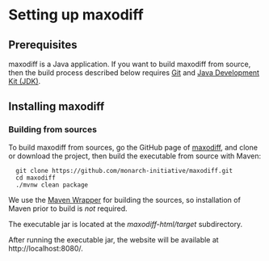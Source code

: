 # Setting up maxodiff

## Prerequisites

maxodiff is a Java application. If you want to build maxodiff from source, 
then the build process described below requires
[Git](https://git-scm.com/book/en/v2) and [Java Development Kit (JDK)](https://openjdk.org/).


## Installing maxodiff

### Building from sources

To build maxodiff from sources, go the GitHub page of [maxodiff](https://github.com/monarch-initiative/maxodiff),
and clone or download the project, then build the executable from source with Maven:

```
  git clone https://github.com/monarch-initiative/maxodiff.git
  cd maxodiff
  ./mvnw clean package
```

We use the [Maven Wrapper](https://maven.apache.org/wrapper/) for building the sources, so installation
of Maven prior to build is *not* required.

The executable jar is located at the *maxodiff-html/target* subdirectory.

After running the executable jar, the website will be available at http://localhost:8080/.

